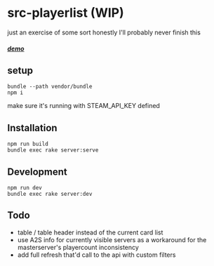 # src-playerlist (WIP)
just an exercise of some sort
honestly I'll probably never finish this
##### [demo](http://src-playerlist.herokuapp.com)
## setup
```
bundle --path vendor/bundle
npm i
```
make sure it's running with STEAM_API_KEY defined

## Installation
```
npm run build
bundle exec rake server:serve
```

## Development
```
npm run dev
bundle exec rake server:dev
```

## Todo
- table / table header instead of the current card list
- use A2S info for currently visible servers as a workaround for the masterserver's playercount inconsistency
- add full refresh that'd call to the api with custom filters
